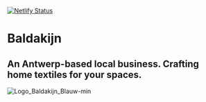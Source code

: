 [![Netlify Status](https://api.netlify.com/api/v1/badges/08971c8f-78ef-42e1-a1ef-0b5f111b3567/deploy-status)](https://app.netlify.com/sites/tubular-kitsune-50865a/deploys)
# Baldakijn
## An Antwerp-based local business. Crafting home textiles for your spaces.
![Logo_Baldakijn_Blauw-min](https://github.com/mmargauxx/baldakijn/assets/24877671/8ada044a-cbbd-42b8-8dad-22c6ec00ee88)
